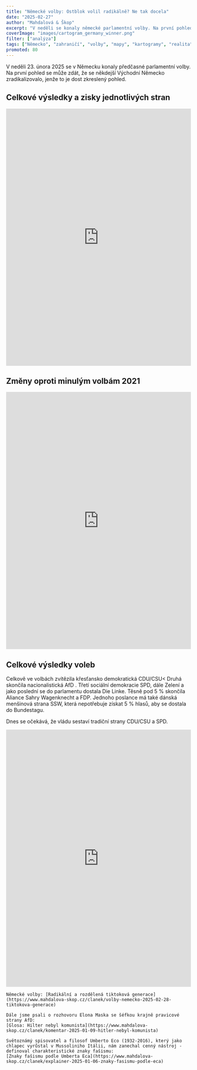 ```yaml
---
title: "Německé volby: Ostblok volil radikálně? Ne tak docela"
date: "2025-02-27"
author: "Mahdalová & Škop"
excerpt: "V neděli se konaly německé parlamentní volby. Na první pohled se může zdát, že se někdejší Východní Německo zradikalizovalo, jenže to je dost zkreslený pohled."
coverImage: "images/cartogram_germany_winner.png"
filter: ["analýza"]
tags: ["Německo", "zahraničí", "volby", "mapy", "kartogramy", "realita"]
promoted: 80
---
```


V neděli 23. února 2025 se v Německu konaly předčasné parlamentní volby. Na první pohled se může zdát, že se někdejší Východní Německo zradikalizovalo, jenže to je dost zkreslený pohled.

<ScrollyTelling yamlFile="scrollytelling.yaml" />

## Celkové výsledky a zisky jednotlivých stran
<iframe src='https://flo.uri.sh/visualisation/21777958/embed' title='Interactive or visual content' className='flourish-embed-iframe' frameBorder='0' scrolling='no' width="100%" height="700px" allowFullScreen></iframe>

## Změny oproti minulým volbám 2021
<iframe src='https://flo.uri.sh/visualisation/21826097/embed' title='Interactive or visual content' className='flourish-embed-iframe' frameBorder='0' scrolling='no' width="100%" height="700px" allowFullScreen></iframe>

## Celkové výsledky voleb
Celkově ve volbách zvítězila křesťansko demokratická CDU/CSU< Druhá skončila nacionalistická  AfD . Třetí sociální demokracie  SPD, dále  Zelení  a jako poslední se do parlamentu dostala  Die Linke. Těsně pod 5 % skončila Aliance Sahry Wagenknecht a FDP. Jednoho poslance má také dánská menšinová strana SSW, která nepotřebuje získat 5 % hlasů, aby se dostala do Bundestagu.

Dnes se očekává, že vládu sestaví tradiční strany  CDU/CSU  a  SPD.
<iframe src='https://flo.uri.sh/visualisation/21811823/embed' title='Interactive or visual content' className='flourish-embed-iframe' frameBorder='0' scrolling='no' width="100%" height="700px" allowFullScreen></iframe>

```box
Německé volby: [Radikální a rozdělená tiktoková generace](https://www.mahdalova-skop.cz/clanek/volby-nemecko-2025-02-28-tiktokova-generace)

Dále jsme psali o rozhovoru Elona Maska se šéfkou krajně pravicové strany AfD:
[Glosa: Hilter nebyl komunista](https://www.mahdalova-skop.cz/clanek/komentar-2025-01-09-hitler-nebyl-komunista)

Světoznámý spisovatel a filosof Umberto Eco (1932-2016), který jako chlapec vyrůstal v Mussoliniho Itálii, nám zanechal cenný nástroj - definoval charakteristické znaky fašismu:
[Znaky fašismu podle Umberta Eca](https://www.mahdalova-skop.cz/clanek/explainer-2025-01-06-znaky-fasismu-podle-eca)

```

